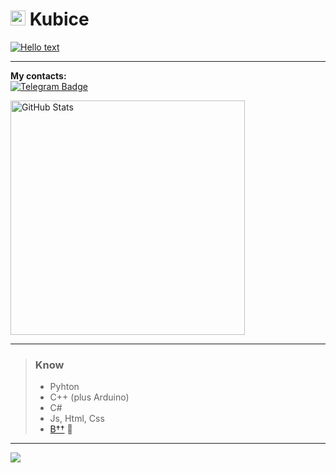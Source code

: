 # <img src="https://avatars.githubusercontent.com/u/83603203?v=4" style="height:24px"> Kubice

<a href="#">
  <img src="https://readme-typing-svg.demolab.com?font=Fira+Code&size=24&duration=10000&color=AACC00&vCenter=true&repeat=false&width=375&height=32&lines=YO!" alt="Hello text"/>
</a>


<!-- > I like coding :з -->

<hr>
<p>
  <b>My contacts:</b>
  <br/>
  <a href="https://t.me/Kubice">
    <img src="https://img.shields.io/badge/Telegram-2CA5E0?style=for-the-badge&logo=telegram&logoColor=white" alt="Telegram Badge">
  </a>
</p>

<p>
  <a href="#">
    <img src="https://github-readme-stats.vercel.app/api/top-langs/?username=kub1ce&layout=compact&bg_color=0000&text_color=E8E8DC&title_color=E8E8DC&hide_border=False&hide=ShaderLab,hlsl,html,css,javascript,Slim,scss" width="375px" alt="GitHub Stats"/>
  </a>
</p>

<hr>

> ### Know
> - Pyhton
> - C++ (plus Arduino)
> - C#
> -  Js, Html, Css
> - [В††](https://neolurk.org/wiki/%D0%92%2B%2B) 🌚

<hr>

![](https://komarev.com/ghpvc/?username=kub1ce&color=blueviolet)